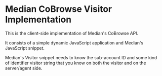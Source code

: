 # Median CoBrowse Visitor Implementation

This is the client-side implementation of Median's CoBrowse API.

It consists of a simple dynamic JavaScript application and Median's JavaScript snippet.

Median's Visitor snippet needs to know the sub-account ID and some kind of identifier visitor string that you know on both the visitor and on the server/agent side.
